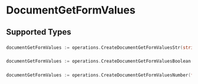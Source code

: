 # DocumentGetFormValues


## Supported Types

### 

```go
documentGetFormValues := operations.CreateDocumentGetFormValuesStr(string{/* values here */})
```

### 

```go
documentGetFormValues := operations.CreateDocumentGetFormValuesBoolean(bool{/* values here */})
```

### 

```go
documentGetFormValues := operations.CreateDocumentGetFormValuesNumber(float64{/* values here */})
```

